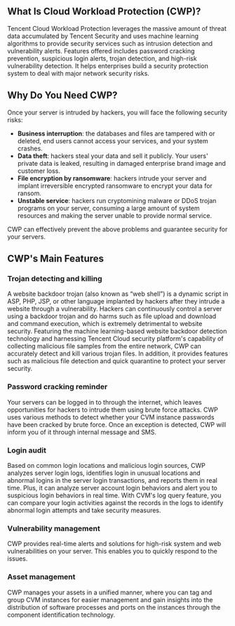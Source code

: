 ## What Is Cloud Workload Protection (CWP)?

Tencent Cloud Workload Protection leverages the massive amount of threat data accumulated by Tencent Security and uses machine learning algorithms to provide security services such as intrusion detection and vulnerability alerts. Features offered includes password cracking prevention, suspicious login alerts, trojan detection, and high-risk vulnerability detection. It helps enterprises build a security protection system to deal with major network security risks.

## Why Do You Need CWP?

Once your server is intruded by hackers, you will face the following security risks:
- **Business interruption**: the databases and files are tampered with or deleted, end users cannot access your services, and your system crashes.
- **Data theft**: hackers steal your data and sell it publicly. Your users' private data is leaked, resulting in damaged enterprise brand image and customer loss.
- **File encryption by ransomware**: hackers intrude your server and implant irreversible encrypted ransomware to encrypt your data for ransom.
- **Unstable service**: hackers run cryptomining malware or DDoS trojan programs on your server, consuming a large amount of system resources and making the server unable to provide normal service.

CWP can effectively prevent the above problems and guarantee security for your servers.

## CWP's Main Features

### Trojan detecting and killing
A website backdoor trojan (also known as “web shell”) is a dynamic script in ASP, PHP, JSP, or other language implanted by hackers after they intrude a website through a vulnerability. Hackers can continuously control a server using a backdoor trojan and do harms such as file upload and download and command execution, which is extremely detrimental to website security.
Featuring the machine learning-based website backdoor detection technology and harnessing Tencent Cloud security platform's capability of collecting malicious file samples from the entire network, CWP can accurately detect and kill various trojan files. In addition, it provides features such as malicious file detection and quick quarantine to protect your server security.

### Password cracking reminder

Your servers can be logged in to through the internet, which leaves opportunities for hackers to intrude them using brute force attacks. CWP uses various methods to detect whether your CVM instance passwords have been cracked by brute force. Once an exception is detected, CWP will inform you of it through internal message and SMS.

### Login audit

Based on common login locations and malicious login sources, CWP analyzes server login logs, identifies login in unusual locations and abnormal logins in the server login transactions, and reports them in real time. Plus, it can analyze server account login behaviors and alert you to suspicious login behaviors in real time.
With CVM's log query feature, you can compare your login activities against the records in the logs to identify abnormal login attempts and take security measures.

### Vulnerability management

CWP provides real-time alerts and solutions for high-risk system and web vulnerabilities on your server. This enables you to quickly respond to the issues.

### Asset management

CWP manages your assets in a unified manner, where you can tag and group CVM instances for easier management and gain insights into the distribution of software processes and ports on the instances through the component identification technology.
